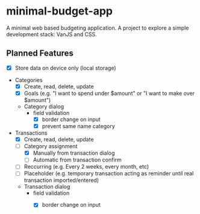 # minimal-budget-app

A minimal web based budgeting application. A project to explore a simple development stack: VanJS and CSS.

## Planned Features
- [x] Store data on device only (local storage)
- Categories
    - [x] Create, read, delete, update
    - [x] Goals (e.g. "I want to spend under $amount" or "I want to make over $amount")
    - Category dialog
   		- field validation
   			- [x] border change on input
   			- [x] prevent same name category
- Transactions
    - [x] Create, read, delete, update
    - [ ] Category assignment
    	- [x] Manually from transaction dialog
    	- [ ] Automatic from transaction confirm
   	- [ ] Reccurring (e.g. Every 2 weeks, every month, etc)
   	- [ ] Placeholder (e.g. temporary transaction acting as reminder until real transaction imported/entered)
    - Transaction dialog
   		- field validation
   			- [x] border change on input
 	
